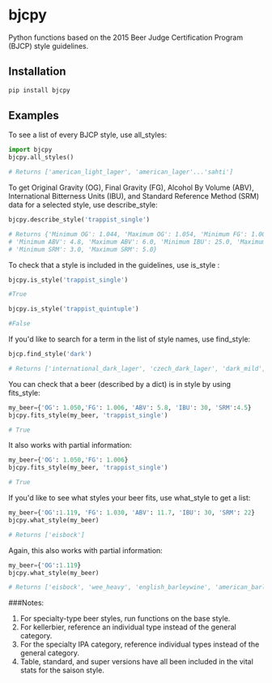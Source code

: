 # bjcpy
Python functions based on the 2015 Beer Judge Certification Program (BJCP) style guidelines.

## Installation

```python
pip install bjcpy
```

## Examples

To see a list of every BJCP style, use all_styles:

```python
import bjcpy
bjcpy.all_styles()

# Returns ['american_light_lager', 'american_lager'...'sahti']
```


To get Original Gravity (OG), Final Gravity (FG), Alcohol By Volume (ABV), International Bitterness Units (IBU), and Standard Reference Method (SRM) data for a selected style, use describe_style:

```python
bjcpy.describe_style('trappist_single')

# Returns {'Minimum OG': 1.044, 'Maximum OG': 1.054, 'Minimum FG': 1.004, 'Maximum FG': 1.01, 
# 'Minimum ABV': 4.8, 'Maximum ABV': 6.0, 'Minimum IBU': 25.0, 'Maximum IBU': 45.0, 
# 'Minimum SRM': 3.0, 'Maximum SRM': 5.0}
```


To check that a style is included in the guidelines, use is_style :

```python
bjcpy.is_style('trappist_single') 

#True

bjcpy.is_style('trappist_quintuple') 

#False
```


If you'd like to search for a term in the list of style names, use find_style:

```python
bjcp.find_style('dark')

# Returns ['international_dark_lager', 'czech_dark_lager', 'dark_mild', 'belgian_dark_strong_ale']
```


You can check that a beer (described by a dict) is in style by using fits_style:

```python
my_beer={'OG': 1.050,'FG': 1.006, 'ABV': 5.8, 'IBU': 30, 'SRM':4.5}
bjcpy.fits_style(my_beer, 'trappist_single')

# True
```


It also works with partial information:

```python
my_beer={'OG': 1.050,'FG': 1.006}
bjcpy.fits_style(my_beer, 'trappist_single')

# True
```


If you'd like to see what styles your beer fits, use what_style to get a list:

```python
my_beer={'OG':1.119, 'FG': 1.030, 'ABV': 11.7, 'IBU': 30, 'SRM': 22}
bjcpy.what_style(my_beer)

# Returns ['eisbock']
```


Again, this also works with partial information:

```python
my_beer={'OG':1.119}
bjcpy.what_style(my_beer)

# Returns ['eisbock', 'wee_heavy', 'english_barleywine', 'american_barleywine', 'wheatwine', 'sahti']
```

###Notes: 
1. For specialty-type beer styles, run functions on the base style.
2. For kellerbier, reference an individual type instead of the general category. 
3. For the specialty IPA category, reference individual types instead of the general category.
4. Table, standard, and super versions have all been included in the vital stats for the saison style. 
